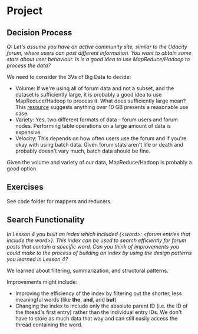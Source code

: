 # Project

## Decision Process
*Q: Let's assume you have an active community site, similar to the Udacity forum, where users can post different information. You want to obtain some stats about user behaviour. Is is a good idea to use MapReduce/Hadoop to process the data?*

We need to consider the 3Vs of Big Data to decide:

- Volume: If we're using all of forum data and not a subset, and the dataset is sufficiently large, it is probably a good idea to use MapReduce/Hadoop to process it. What does sufficiently large mean? This [resource](https://www.chrisstucchio.com/blog/2013/hadoop_hatred.html) suggests anything over 10 GB presents a reasonable use case.
- Variety: Yes, two different formats of data - forum users and forum nodes. Performing table operations on a large amount of data is expensive.
- Velocity: This depends on how often users use the forum and if you're okay with using batch data. Given forum stats aren't life or death and probably doesn't vary much, batch data should be fine.

Given the volume and variety of our data, MapReduce/Hadoop is probably a good option.

## Exercises

See code folder for mappers and reducers.

## Search Functionality
*In Lesson 4 you built an index which included {\<word\>: \<forum entries that include the word\>}. This index can be used to search efficiently for forum posts that contain a specific word. Can you think of improvements you could make to the process of building an index by using the design patterns you learned in Lesson 4?*

We learned about filtering, summarization, and structural patterns.

Improvements might include:

- Improving the efficiency of the index by filtering out the shorter, less meaningful words (like **the**, **and**, and **but**)
- Changing the index to include only the absolute parent ID (i.e. the ID of the thread's first entry) rather than the individual entry IDs. We don't have to store as much data that way and can still easily access the thread containing the word.